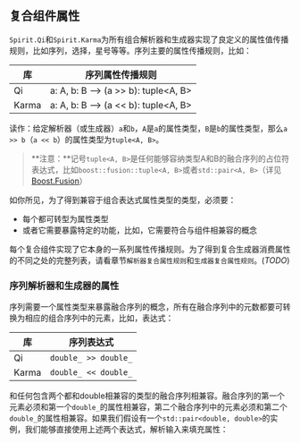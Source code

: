 ## 复合组件属性
`Spirit.Qi`和`Spirit.Karma`为所有组合解析器和生成器实现了良定义的属性值传播规则，比如序列，选择，星号等等。序列主要的属性传播规则，比如：  

| 库 | 序列属性传播规则 |
| --- | --- |
| Qi | a: A, b: B --> (a >> b): tuple<A, B> |
| Karma | a: A, b: B --> (a << b): tuple<A, B> |

读作：给定解析器（或生成器）`a`和`b`，`A`是`a`的属性类型，`B`是`b`的属性类型，那么`a >> b`（`a << b`）的属性类型为`tuple<A, B>`。  
> **注意：**记号`tuple<A, B>`是任何能够容纳类型A和B的融合序列的占位符表达式，比如`boost::fusion::tuple<A, B>`或者`std::pair<A, B>`（详见[Boost.Fusion](https://www.boost.org/doc/libs/1_68_0/libs/fusion/doc/html/index.html)）  

如你所见，为了得到兼容于组合表达式属性类型的类型，必须要：  
- 每个都可转型为属性类型
- 或者它需要暴露特定的功能，比如，它需要符合与组件相兼容的概念

每个复合组件实现了它本身的一系列属性传播规则。为了得到复合生成器消费属性的不同之处的完整列表，请看章节`解析器复合属性规则`和`生成器复合属性规则`。(*TODO*)  
### 序列解析器和生成器的属性
序列需要一个属性类型来暴露融合序列的概念，所有在融合序列中的元数都要可转换为相应的组合序列中的元素，比如，表达式：

| 库 | 序列表达式 |
| --- | --- |
| Qi | `double_ >> double_` |
| Karma | `double_ << double_` |

和任何包含两个都和double相兼容的类型的融合序列相兼容。融合序列的第一个元素必须和第一个`double_`的属性相兼容，第二个融合序列中的元素必须和第二个`double_`的属性相兼容。如果我们假设有一个`std::pair<double, double>`的实例，我们能够直接使用上述两个表达式，解析输入来填充属性：
``` c++

```